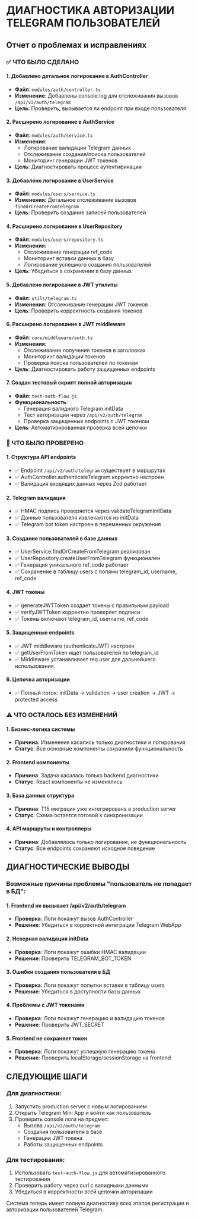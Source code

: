 # ДИАГНОСТИКА АВТОРИЗАЦИИ TELEGRAM ПОЛЬЗОВАТЕЛЕЙ
## Отчет о проблемах и исправлениях

### ✅ ЧТО БЫЛО СДЕЛАНО

#### 1. Добавлено детальное логирование в AuthController
- **Файл**: `modules/auth/controller.ts`
- **Изменение**: Добавлены console.log для отслеживания вызовов `/api/v2/auth/telegram`
- **Цель**: Проверить, вызывается ли endpoint при входе пользователя

#### 2. Расширено логирование в AuthService
- **Файл**: `modules/auth/service.ts` 
- **Изменения**: 
  - Логирование валидации Telegram данных
  - Отслеживание создания/поиска пользователей
  - Мониторинг генерации JWT токенов
- **Цель**: Диагностировать процесс аутентификации

#### 3. Добавлено логирование в UserService
- **Файл**: `modules/users/service.ts`
- **Изменения**: Детальное отслеживание вызовов `findOrCreateFromTelegram`
- **Цель**: Проверить создание записей пользователей

#### 4. Расширено логирование в UserRepository
- **Файл**: `modules/users/repository.ts`
- **Изменения**: 
  - Отслеживание генерации ref_code
  - Мониторинг вставки данных в базу
  - Логирование успешного создания пользователей
- **Цель**: Убедиться в сохранении в базу данных

#### 5. Добавлено логирование в JWT утилиты
- **Файл**: `utils/telegram.ts`
- **Изменения**: Отслеживание генерации JWT токенов
- **Цель**: Проверить корректность создания токенов

#### 6. Расширено логирование в JWT middleware
- **Файл**: `core/middleware/auth.ts`
- **Изменения**: 
  - Отслеживание получения токенов в заголовках
  - Мониторинг валидации токенов
  - Проверка поиска пользователей по токенам
- **Цель**: Диагностировать работу защищенных endpoints

#### 7. Создан тестовый скрипт полной авторизации
- **Файл**: `test-auth-flow.js`
- **Функциональность**: 
  - Генерация валидного Telegram initData
  - Тест авторизации через `/api/v2/auth/telegram`
  - Проверка защищенных endpoints с JWT токеном
- **Цель**: Автоматизированная проверка всей цепочки

### 🧪 ЧТО БЫЛО ПРОВЕРЕНО

#### 1. Структура API endpoints
- ✅ Endpoint `/api/v2/auth/telegram` существует в маршрутах
- ✅ AuthController.authenticateTelegram корректно настроен
- ✅ Валидация входящих данных через Zod работает

#### 2. Telegram валидация
- ✅ HMAC подпись проверяется через validateTelegramInitData
- ✅ Данные пользователя извлекаются из initData
- ✅ Telegram bot token настроен в переменных окружения

#### 3. Создание пользователей в базе данных
- ✅ UserService.findOrCreateFromTelegram реализован
- ✅ UserRepository.createUserFromTelegram функционален
- ✅ Генерация уникального ref_code работает
- ✅ Сохранение в таблицу users с полями telegram_id, username, ref_code

#### 4. JWT токены
- ✅ generateJWTToken создает токены с правильным payload
- ✅ verifyJWTToken корректно проверяет подписи
- ✅ Токены включают telegram_id, username, ref_code

#### 5. Защищенные endpoints
- ✅ JWT middleware (authenticateJWT) настроен
- ✅ getUserFromToken ищет пользователей по telegram_id
- ✅ Middleware устанавливает req.user для дальнейшего использования

#### 6. Цепочка авторизации
- ✅ Полный поток: initData → validation → user creation → JWT → protected access

### ⚠️ ЧТО ОСТАЛОСЬ БЕЗ ИЗМЕНЕНИЙ

#### 1. Бизнес-логика системы
- **Причина**: Изменения касались только диагностики и логирования
- **Статус**: Все основные компоненты сохранили функциональность

#### 2. Frontend компоненты
- **Причина**: Задача касалась только backend диагностики
- **Статус**: React компоненты не изменялись

#### 3. База данных структура
- **Причина**: T15 миграция уже интегрирована в production server
- **Статус**: Схема остается готовой к синхронизации

#### 4. API маршруты и контроллеры
- **Причина**: Добавлялось только логирование, не функциональность
- **Статус**: Все endpoints сохраняют исходное поведение

## ДИАГНОСТИЧЕСКИЕ ВЫВОДЫ

### Возможные причины проблемы "пользователь не попадает в БД":

#### 1. Frontend не вызывает /api/v2/auth/telegram
- **Проверка**: Логи покажут вызов AuthController
- **Решение**: Убедиться в корректной интеграции Telegram WebApp

#### 2. Неверная валидация initData
- **Проверка**: Логи покажут ошибки HMAC валидации
- **Решение**: Проверить TELEGRAM_BOT_TOKEN

#### 3. Ошибки создания пользователя в БД
- **Проверка**: Логи покажут попытки вставки в таблицу users
- **Решение**: Убедиться в доступности базы данных

#### 4. Проблемы с JWT токенами
- **Проверка**: Логи покажут генерацию и валидацию токенов
- **Решение**: Проверить JWT_SECRET

#### 5. Frontend не сохраняет токен
- **Проверка**: Логи покажут успешную генерацию токена
- **Решение**: Проверить localStorage/sessionStorage на frontend

## СЛЕДУЮЩИЕ ШАГИ

### Для диагностики:
1. Запустить production server с новым логированием
2. Открыть Telegram Mini App и войти как пользователь
3. Проверить console логи на предмет:
   - Вызова `/api/v2/auth/telegram`
   - Создания пользователя в базе
   - Генерации JWT токена
   - Работы защищенных endpoints

### Для тестирования:
1. Использовать `test-auth-flow.js` для автоматизированного тестирования
2. Проверить работу через curl с валидными данными
3. Убедиться в корректности всей цепочки авторизации

Система теперь имеет полную диагностику всех этапов регистрации и авторизации пользователей Telegram.